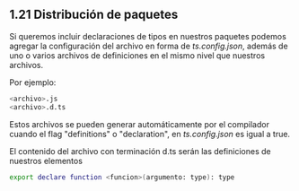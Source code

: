 ## 1.21 Distribución de paquetes

Si queremos incluir declaraciones de tipos en nuestros paquetes podemos
agregar la configuración del archivo en forma de *ts.config.json*,
además de uno o varios archivos de definiciones en el mismo nivel que
nuestros archivos.

Por ejemplo:

``` bash
<archivo>.js
<archivo>.d.ts
```

Estos archivos se pueden generar automáticamente por el compilador
cuando el flag "definitions" o "declaration", en *ts.config.json* es
igual a true.

El contenido del archivo con terminación d.ts serán las definiciones de
nuestros elementos

``` bash
export declare function <funcion>(argumento: type): type
```
